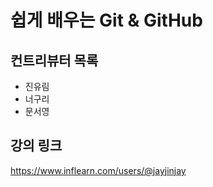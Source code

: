 # 쉽게 배우는 Git & GitHub

## 컨트리뷰터 목록

- 진유림
- 너구리
- 문서영
  
## 강의 링크
https://www.inflearn.com/users/@jayjinjay